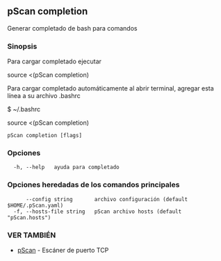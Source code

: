 ## pScan completion

Generar completado de bash para comandos

### Sinopsis

Para cargar completado ejecutar

source <(pScan completion)

Para cargar completado automáticamente al abrir terminal, agregar esta línea a su archivo .bashrc

$ ~/.bashrc

source <(pScan completion)

```
pScan completion [flags]
```

### Opciones

```
  -h, --help   ayuda para completado
```

### Opciones heredadas de los comandos principales

```
      --config string       archivo configuración (default $HOME/.pScan.yaml)
  -f, --hosts-file string   pScan archivo hosts (default "pScan.hosts")
```

### VER TAMBIÉN

* [pScan](pScan.md)	 - Escáner de puerto TCP